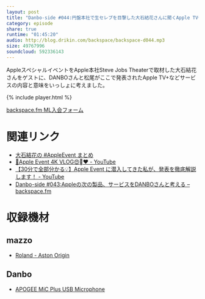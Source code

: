 ```yaml
---
layout: post
title: "Danbo-side #044:円盤本社で生セレブを目撃した大石結花さんに聞くApple TV+"
category: episode
share: true
runtime: "01:45:20"
audio: http://blog.drikin.com/backspace/backspace-d044.mp3
size: 49767996
soundcloud: 592336143
---
```


AppleスペシャルイベントをApple本社Steve Jobs Theaterで取材した大石結花さんをゲストに、DANBOさんと松尾がここで発表されたApple TV+などサービスの内容と意味をいっしょに考えました。

{% include player.html %}

[backspace.fm ML入会フォーム](http://backspace.us11.list-manage.com/subscribe?u=09c933bd3997c1d16dbed156a&id=84b6529b91)

# 関連リンク
* [大石結花の #AppleEvent まとめ](https://twitter.com/i/moments/1110735634556084224)
* [🍎Apple Event 4K VLOG😍❤️ - YouTube](https://youtu.be/D8xQcty0_t8)
* [【30分で全部分かる💡】Apple Event に潜入してきた私が、発表を徹底解説します！ - YouTube](https://www.youtube.com/watch?v=U8yb7PQgV70)
* [Danbo-side #043:Appleの次の製品、サービスをDANBOさんと考える – backspace.fm](http://backspace.fm/episode/d043/)


# 収録機材

## mazzo
* [Roland - Aston Origin](http://amzn.asia/1OwAZ0w)

## Danbo
* [APOGEE MiC Plus USB Microphone](http://amzn.asia/5tPVRTx)
